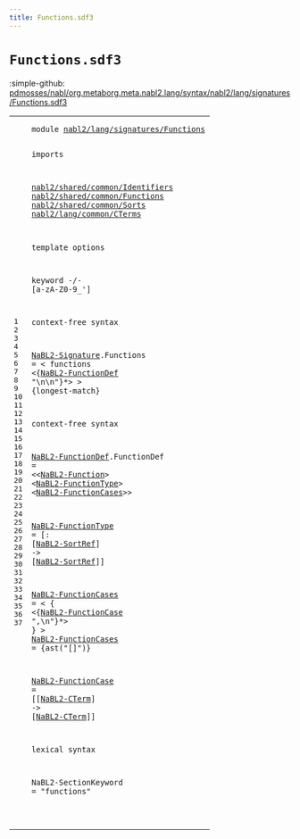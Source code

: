 ```yaml
---
title: Functions.sdf3
---
```


# `Functions.sdf3`

:simple-github: [pdmosses/nabl/org.metaborg.meta.nabl2.lang/syntax/nabl2/lang/signatures/Functions.sdf3]

[pdmosses/nabl/org.metaborg.meta.nabl2.lang/syntax/nabl2/lang/signatures/Functions.sdf3]: https://github.com/pdmosses/nabl/blob/master/org.metaborg.meta.nabl2.lang/syntax/nabl2/lang/signatures/Functions.sdf3 "The source file on GitHub"

<div class="sdf3"><table class="highlighttable"><tbody><tr><td class="linenos"><div class="linenodiv"><pre><span></span>1
2
3
4
5
6
7
8
9
10
11
12
13
14
15
16
17
18
19
20
21
22
23
24
25
26
27
28
29
30
31
32
33
34
35
36
37
</pre></div></td>
<td class="code"><pre><code><span class="keyword">module</span> <a href="../Signature.sdf3#nabl2/lang/signatures/Functions_117_148" id="nabl2/lang/signatures/Functions_7_38" title="Referenced at ../Signature.sdf3 line 7">nabl2/lang/signatures/Functions</a>

<span class="keyword">imports</span>

  <a href="../../../../../../../file:/Users/pdm/eclipse/spoofax-dev/Eclipse.app/Contents/Eclipse/plugins/org.metaborg.meta.nabl2.shared.eclipse_2.6.0.20230609-133100-master/target/unpacked/latest/syntax/nabl2/shared/common/Identifiers.sdf3#nabl2/shared/common/Identifiers_7_38" id="nabl2/shared/common/Identifiers_51_82" title="Defined at ../../../../../../../file:/Users/pdm/eclipse/spoofax-dev/Eclipse.app/Contents/Eclipse/plugins/org.metaborg.meta.nabl2.shared.eclipse_2.6.0.20230609-133100-master/target/unpacked/latest/syntax/nabl2/shared/common/Identifiers.sdf3 line 1">nabl2/shared/common/Identifiers</a>
  <a href="../../../../../../../file:/Users/pdm/eclipse/spoofax-dev/Eclipse.app/Contents/Eclipse/plugins/org.metaborg.meta.nabl2.shared.eclipse_2.6.0.20230609-133100-master/target/unpacked/latest/syntax/nabl2/shared/common/Functions.sdf3#nabl2/shared/common/Functions_7_36" id="nabl2/shared/common/Functions_85_114" title="Defined at ../../../../../../../file:/Users/pdm/eclipse/spoofax-dev/Eclipse.app/Contents/Eclipse/plugins/org.metaborg.meta.nabl2.shared.eclipse_2.6.0.20230609-133100-master/target/unpacked/latest/syntax/nabl2/shared/common/Functions.sdf3 line 1">nabl2/shared/common/Functions</a>
  <a href="../../../../../../../file:/Users/pdm/eclipse/spoofax-dev/Eclipse.app/Contents/Eclipse/plugins/org.metaborg.meta.nabl2.shared.eclipse_2.6.0.20230609-133100-master/target/unpacked/latest/syntax/nabl2/shared/common/Sorts.sdf3#nabl2/shared/common/Sorts_7_32" id="nabl2/shared/common/Sorts_117_142" title="Defined at ../../../../../../../file:/Users/pdm/eclipse/spoofax-dev/Eclipse.app/Contents/Eclipse/plugins/org.metaborg.meta.nabl2.shared.eclipse_2.6.0.20230609-133100-master/target/unpacked/latest/syntax/nabl2/shared/common/Sorts.sdf3 line 1">nabl2/shared/common/Sorts</a>
  <a href="../../common/CTerms.sdf3#nabl2/lang/common/CTerms_7_31" id="nabl2/lang/common/CTerms_145_169" title="Defined at ../../common/CTerms.sdf3 line 1">nabl2/lang/common/CTerms</a>

<span class="keyword">template options</span>

  <span class="keyword">keyword</span> -/- [<span class="cons_Regular">a</span>-<span class="cons_Regular">z</span><span class="cons_Regular">A</span>-<span class="cons_Regular">Z</span><span class="cons_Regular">0</span>-<span class="cons_Regular">9</span>\_\']

<span class="keyword">context-free syntax</span>

  <a href="../Signature.sdf3#NaBL2-Signature_349_364" id="NaBL2-Signature_243_258" title="Referenced at ../Signature.sdf3 line 19">NaBL2-Signature</a>.<span class="cons_Constructor"><span id="Functions_259_268" title="Not referenced locally, nor via imports">Functions</span></span> = &lt;
    <span class="cons_String">functions</span>
      &lt;{<a href="#NaBL2-FunctionDef_367_384" id="NaBL2-FunctionDef_295_312" title="Defined at line 23">NaBL2-FunctionDef</a> <span class="cons_Lit">"\n\n"</span>}*&gt;
  &gt; {<span class="keyword">longest-match</span>}

<span class="keyword">context-free syntax</span>

  <a href="#NaBL2-FunctionDef_295_312" id="NaBL2-FunctionDef_367_384" title="Referenced at line 18">NaBL2-FunctionDef</a>.<span class="cons_Constructor"><span id="FunctionDef_385_396" title="Not referenced locally, nor via imports">FunctionDef</span></span> = &lt;&lt;<a href="../../../../../../../file:/Users/pdm/eclipse/spoofax-dev/Eclipse.app/Contents/Eclipse/plugins/org.metaborg.meta.nabl2.shared.eclipse_2.6.0.20230609-133100-master/target/unpacked/latest/syntax/nabl2/shared/common/Functions.sdf3#NaBL2-Function_105_119" id="NaBL2-Function_401_415" title="Defined at ../../../../../../../file:/Users/pdm/eclipse/spoofax-dev/Eclipse.app/Contents/Eclipse/plugins/org.metaborg.meta.nabl2.shared.eclipse_2.6.0.20230609-133100-master/target/unpacked/latest/syntax/nabl2/shared/common/Functions.sdf3 line 9">NaBL2-Function</a>&gt; &lt;<a href="#NaBL2-FunctionType_464_482" id="NaBL2-FunctionType_418_436" title="Defined at line 25">NaBL2-FunctionType</a>&gt; &lt;<a href="#NaBL2-FunctionCases_528_547" id="NaBL2-FunctionCases_439_458" title="Defined at line 27, 31">NaBL2-FunctionCases</a>&gt;&gt;

  <a href="#NaBL2-FunctionType_418_436" id="NaBL2-FunctionType_464_482" title="Referenced at line 23">NaBL2-FunctionType</a>  = [<span class="cons_String">:</span> [<a href="../../../../../../../file:/Users/pdm/eclipse/spoofax-dev/Eclipse.app/Contents/Eclipse/plugins/org.metaborg.meta.nabl2.shared.eclipse_2.6.0.20230609-133100-master/target/unpacked/latest/syntax/nabl2/shared/common/Sorts.sdf3#NaBL2-SortRef_194_207" id="NaBL2-SortRef_490_503" title="Defined at ../../../../../../../file:/Users/pdm/eclipse/spoofax-dev/Eclipse.app/Contents/Eclipse/plugins/org.metaborg.meta.nabl2.shared.eclipse_2.6.0.20230609-133100-master/target/unpacked/latest/syntax/nabl2/shared/common/Sorts.sdf3 line 15, 16, 17, 18, 19, 20, 21, 22, 23">NaBL2-SortRef</a>] <span class="cons_String">-&gt;</span> [<a href="../../../../../../../file:/Users/pdm/eclipse/spoofax-dev/Eclipse.app/Contents/Eclipse/plugins/org.metaborg.meta.nabl2.shared.eclipse_2.6.0.20230609-133100-master/target/unpacked/latest/syntax/nabl2/shared/common/Sorts.sdf3#NaBL2-SortRef_194_207" id="NaBL2-SortRef_509_522" title="Defined at ../../../../../../../file:/Users/pdm/eclipse/spoofax-dev/Eclipse.app/Contents/Eclipse/plugins/org.metaborg.meta.nabl2.shared.eclipse_2.6.0.20230609-133100-master/target/unpacked/latest/syntax/nabl2/shared/common/Sorts.sdf3 line 15, 16, 17, 18, 19, 20, 21, 22, 23">NaBL2-SortRef</a>]]

  <a href="#NaBL2-FunctionCases_439_458" id="NaBL2-FunctionCases_528_547" title="Referenced at line 23">NaBL2-FunctionCases</a> = &lt;
    <span class="cons_String">{</span> &lt;{<a href="#NaBL2-FunctionCase_638_656" id="NaBL2-FunctionCase_560_578" title="Defined at line 33">NaBL2-FunctionCase</a> <span class="cons_Lit">",\n"</span>}*&gt;
    <span class="cons_String">}</span>
  &gt;
  <a href="#NaBL2-FunctionCases_439_458" id="NaBL2-FunctionCases_600_619" title="Referenced at line 23">NaBL2-FunctionCases</a> = {ast("[]")}
 
  <a href="#NaBL2-FunctionCase_560_578" id="NaBL2-FunctionCase_638_656" title="Referenced at line 28">NaBL2-FunctionCase</a>  = [[<a href="../../common/CTerms.sdf3#NaBL2-CTerm_359_370" id="NaBL2-CTerm_662_673" title="Defined at ../../common/CTerms.sdf3 line 23, 27, 29, 30">NaBL2-CTerm</a>] <span class="cons_String">-&gt;</span> [<a href="../../common/CTerms.sdf3#NaBL2-CTerm_359_370" id="NaBL2-CTerm_679_690" title="Defined at ../../common/CTerms.sdf3 line 23, 27, 29, 30">NaBL2-CTerm</a>]]

<span class="keyword">lexical syntax</span>

  <span id="NaBL2-SectionKeyword_712_732" title="Not referenced locally, nor via imports">NaBL2-SectionKeyword</span> = <span class="cons_Lit">"functions"</span>

</code></pre></td></tr></tbody></table></div>